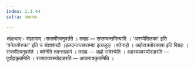 ```yaml
---
index: 2.1.44
sutra: संज्ञायाम्

---
```

_संज्ञायाम्_ - संज्ञायाम् ।सप्तमी॑त्यनुवर्तते । तदाह — सप्तम्यन्तमित्यादि । 'अरण्येतिलका' इति 'वनेकशेरुका' इति च संज्ञाशब्दौ ।हलदन्तात्सप्तम्याः॑ इत्यलुक् ।क्तेनाहो । अहोरात्रयोरवयवा इति विग्रहः । सप्तमीत्यनुवर्तते । क्तेनेति तदन्तग्रहणं । तदाह — अह्नो रात्रेश्चेति । अहरवयवस्योदाहरति — पूर्वाह्णकृतमिति । रात्र्यवयवस्योदाहरति — अपररात्रकृतमिति । 